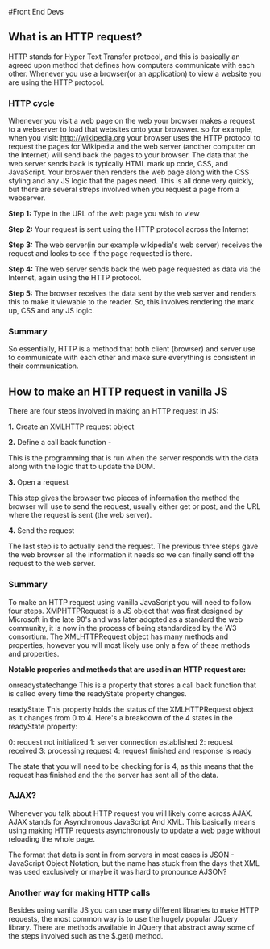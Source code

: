 #Front End Devs

## What is an HTTP request? 

HTTP stands for Hyper Text Transfer protocol, and this is basically an agreed upon method that defines how computers communicate with each other. Whenever you use a browser(or an application) to view a website you are using the HTTP protocol. 

### HTTP cycle 

Whenever you visit a web page on the web your browser makes a request to a webserver to load that websites onto your browswer. so for example, when you visit: http://wikipedia.org your browser uses the HTTP protocol to request the pages for Wikipedia and the web server (another computer on the Internet) will send back the pages to your browser. The data that the web server sends back is typically HTML mark up code, CSS, and JavaScript. Your broswer then renders the web page along with the CSS styling and any JS logic that the pages need. This is all done very quickly, but there are several streps involved when you request a page from a webserver. 

**Step 1:** Type in the URL of the web page you wish to view

**Step 2:** Your request is sent using the HTTP protocol across the Internet 

**Step 3:** The web server(in our example wikipedia's web server) receives the request and looks to see if the page requested is there. 

**Step 4:** The web server sends back the web page requested as data via the Internet, again using the HTTP protocol. 

**Step 5:** The browser receives the data sent by the web server and renders this to make it viewable to the reader. So, this involves rendering the mark up, CSS and any JS logic. 

### Summary 

So essentially, HTTP is a method that both client (browser) and server use to communicate with each other and make sure everything is consistent in their communication. 

## How to make an HTTP request in vanilla JS

There are four steps involved in making an HTTP request in JS: 

**1.** Create an XMLHTTP request object 

**2.** Define a call back function -

This is the programming that is run when the server responds with the data along with the logic that to update the DOM. 

**3.** Open a request 

This step gives the browser two pieces of information  the method the browser will use to send the request, usually either get or post, and the URL where the request is sent (the web server). 

**4.** Send the request 

The last step is to actually send the request. The previous three steps gave the web browser all the information it needs so we can finally send off the request to the web server.

### Summary 

To make an HTTP request using vanilla JavaScript you will need to follow four steps. XMPHTTPRequest is a JS object that was first designed by Microsoft in the late 90's and was later adopted as a standard the web community, it is now in the process of being standardized by the W3 consortium. The XMLHTTPRequest object has many methods and properties, however you will most likely use only a few of these methods and properties. 

**Notable properies and methods that are used in an HTTP request are:** 

onreadystatechange
This is a property that stores a call back function that is called every time the readyState property changes. 

readyState 
This property holds the status of the XMLHTTPRequest object as it changes from 0 to 4. Here's a breakdown of the 4 states in the readyState property: 

0: request not initialized 
1: server connection established
2: request received 
3: processing request 
4: request finished and response is ready

The state that you will need to be checking for is 4, as this means that the request has finished and the the server has sent all of the data. 

### AJAX?

Whenever you talk about HTTP request you will likely come across AJAX. AJAX stands for Asynchronous JavaScript And XML. This basically means using making HTTP requests asynchronously to update a web page without reloading the whole page. 

The format that data is sent in from servers in most cases is JSON - JavaScript Object Notation, but the name has stuck from the days that XML was used exclusively or maybe it was hard to pronounce AJSON? 


### Another way for making HTTP calls 

Besides using vanilla JS you can use many different libraries to make HTTP requests, the most common way is to use the hugely popular JQuery library. There are methods available in JQuery that abstract away some of the steps involved such as the $.get() method.  


